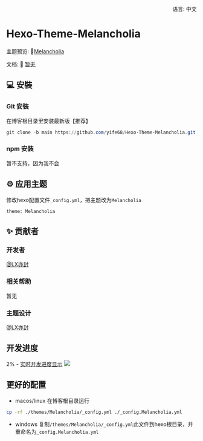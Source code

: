 <div align="right">
  语言:
  中文
</div>

# Hexo-Theme-Melancholia

主题预览:  🤟[Melancholia](https://yi.meuicat.com/)

文档: 📖 [暂无](https://github.com/yife68/Hexo-Theme-Melancholia)

## 💻 安裝

### Git 安裝

在博客根目录里安装最新版【推荐】

```powershell
git clone -b main https://github.com/yife68/Hexo-Theme-Melancholia.git themes/Melancholia
```

### npm 安裝

暂不支持，因为我不会

## ⚙ 应用主题

修改hexo配置文件`_config.yml`，把主题改为`Melancholia`

```
theme: Melancholia
```

## ✨ 贡献者

### 开发者
[@LX亦封](https://github.com/yife68)
### 相关帮助
暂无
### 主题设计
[@LX亦封](https://github.com/yife68)

## 开发进度
2% - [实时开发进度显示](https://meuicat.com/project/)
![](https://wakatime.com/badge/user/83fb0ced-264a-4219-b3ae-e8d36271fda7/project/f0001bb9-18f5-4eb4-9d36-17d87d7d9a73.svg)

## 更好的配置
- macos/linux
在博客根目录运行
```bash
cp -rf ./themes/Melancholia/_config.yml ./_config.Melancholia.yml
```
- windows
复制```/themes/Melancholia/_config.yml```此文件到hexo根目录，并重命名为```_config.Melancholia.yml```
